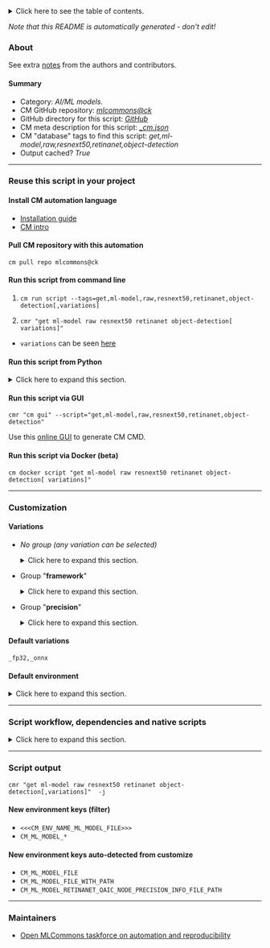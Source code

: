 <details>
<summary>Click here to see the table of contents.</summary>

* [About](#about)
* [Summary](#summary)
* [Reuse this script in your project](#reuse-this-script-in-your-project)
  * [ Install CM automation language](#install-cm-automation-language)
  * [ Check CM script flags](#check-cm-script-flags)
  * [ Run this script from command line](#run-this-script-from-command-line)
  * [ Run this script from Python](#run-this-script-from-python)
  * [ Run this script via GUI](#run-this-script-via-gui)
  * [ Run this script via Docker (beta)](#run-this-script-via-docker-(beta))
* [Customization](#customization)
  * [ Variations](#variations)
  * [ Default environment](#default-environment)
* [Script workflow, dependencies and native scripts](#script-workflow-dependencies-and-native-scripts)
* [Script output](#script-output)
* [New environment keys (filter)](#new-environment-keys-(filter))
* [New environment keys auto-detected from customize](#new-environment-keys-auto-detected-from-customize)
* [Maintainers](#maintainers)

</details>

*Note that this README is automatically generated - don't edit!*

### About


See extra [notes](README-extra.md) from the authors and contributors.

#### Summary

* Category: *AI/ML models.*
* CM GitHub repository: *[mlcommons@ck](https://github.com/mlcommons/ck/tree/master/cm-mlops)*
* GitHub directory for this script: *[GitHub](https://github.com/mlcommons/ck/tree/master/cm-mlops/script/get-ml-model-retinanet)*
* CM meta description for this script: *[_cm.json](_cm.json)*
* CM "database" tags to find this script: *get,ml-model,raw,resnext50,retinanet,object-detection*
* Output cached? *True*
___
### Reuse this script in your project

#### Install CM automation language

* [Installation guide](https://github.com/mlcommons/ck/blob/master/docs/installation.md)
* [CM intro](https://doi.org/10.5281/zenodo.8105339)

#### Pull CM repository with this automation

```cm pull repo mlcommons@ck```


#### Run this script from command line

1. `cm run script --tags=get,ml-model,raw,resnext50,retinanet,object-detection[,variations] `

2. `cmr "get ml-model raw resnext50 retinanet object-detection[ variations]" `

* `variations` can be seen [here](#variations)

#### Run this script from Python

<details>
<summary>Click here to expand this section.</summary>

```python

import cmind

r = cmind.access({'action':'run'
                  'automation':'script',
                  'tags':'get,ml-model,raw,resnext50,retinanet,object-detection'
                  'out':'con',
                  ...
                  (other input keys for this script)
                  ...
                 })

if r['return']>0:
    print (r['error'])

```

</details>


#### Run this script via GUI

```cmr "cm gui" --script="get,ml-model,raw,resnext50,retinanet,object-detection"```

Use this [online GUI](https://cKnowledge.org/cm-gui/?tags=get,ml-model,raw,resnext50,retinanet,object-detection) to generate CM CMD.

#### Run this script via Docker (beta)

`cm docker script "get ml-model raw resnext50 retinanet object-detection[ variations]" `

___
### Customization


#### Variations

  * *No group (any variation can be selected)*
    <details>
    <summary>Click here to expand this section.</summary>

    * `_no-nms`
      - Environment variables:
        - *CM_TMP_ML_MODEL_RETINANET_NO_NMS*: `yes`
        - *CM_ML_MODEL_RETINANET_NO_NMS*: `yes`
        - *CM_QAIC_PRINT_NODE_PRECISION_INFO*: `yes`
      - Workflow:
    * `_onnx,fp32`
      - Environment variables:
        - *CM_PACKAGE_URL*: `https://zenodo.org/record/6617879/files/resnext50_32x4d_fpn.onnx`
        - *CM_ML_MODEL_ACCURACY*: `0.3757`
      - Workflow:
    * `_onnx,no-nms`
      - Workflow:
        1. ***Read "deps" on other CM scripts***
           * get,python3
             * CM names: `--adr.['python, python3']...`
             - CM script: [get-python3](https://github.com/mlcommons/ck/tree/master/cm-mlops/script/get-python3)
           * get,generic-python-lib,_package.onnx
             - CM script: [get-generic-python-lib](https://github.com/mlcommons/ck/tree/master/cm-mlops/script/get-generic-python-lib)
           * get,generic-python-lib,_package.onnxsim
             - CM script: [get-generic-python-lib](https://github.com/mlcommons/ck/tree/master/cm-mlops/script/get-generic-python-lib)
           * download,file,_url.https://raw.githubusercontent.com/arjunsuresh/ck-qaic/main/package/model-onnx-mlperf-retinanet-no-nms/remove-nms-and-extract-priors.patch
             - CM script: [download-file](https://github.com/mlcommons/ck/tree/master/cm-mlops/script/download-file)
           * get,git,repo,_repo.https://github.com/mlcommons/training.git,_patch
             * CM names: `--adr.['mlperf-training-src']...`
             - CM script: [get-git-repo](https://github.com/mlcommons/ck/tree/master/cm-mlops/script/get-git-repo)
           * get,ml-model,retinanet,_pytorch,_fp32,_weights
             * CM names: `--adr.['pytorch-weights']...`
             - CM script: [get-ml-model-retinanet](https://github.com/mlcommons/ck/tree/master/cm-mlops/script/get-ml-model-retinanet)
    * `_pytorch,fp32`
      - Environment variables:
        - *CM_PACKAGE_URL*: `https://zenodo.org/record/6617981/files/resnext50_32x4d_fpn.pth`
        - *CM_ML_MODEL_ACCURACY*: `0.3755`
      - Workflow:
    * `_pytorch,fp32,weights`
      - Environment variables:
        - *CM_PACKAGE_URL*: `https://zenodo.org/record/6605272/files/retinanet_model_10.zip?download=1`
        - *CM_UNZIP*: `yes`
        - *CM_ML_MODEL_FILE*: `retinanet_model_10.pth`
        - *CM_ML_MODEL_ACCURACY*: `0.3755`
      - Workflow:
    * `_weights`
      - Environment variables:
        - *CM_MODEL_WEIGHTS_FILE*: `yes`
      - Workflow:

    </details>


  * Group "**framework**"
    <details>
    <summary>Click here to expand this section.</summary>

    * **`_onnx`** (default)
      - Environment variables:
        - *CM_ML_MODEL_DATA_LAYOUT*: `NCHW`
        - *CM_ML_MODEL_FRAMEWORK*: `onnx`
      - Workflow:
    * `_pytorch`
      - Environment variables:
        - *CM_ML_MODEL_DATA_LAYOUT*: `NCHW`
        - *CM_ML_MODEL_FRAMEWORK*: `pytorch`
      - Workflow:

    </details>


  * Group "**precision**"
    <details>
    <summary>Click here to expand this section.</summary>

    * **`_fp32`** (default)
      - Environment variables:
        - *CM_ML_MODEL_INPUT_DATA_TYPES*: `fp32`
        - *CM_ML_MODEL_PRECISION*: `fp32`
        - *CM_ML_MODEL_WEIGHT_DATA_TYPES*: `fp32`
      - Workflow:

    </details>


#### Default variations

`_fp32,_onnx`
#### Default environment

<details>
<summary>Click here to expand this section.</summary>

These keys can be updated via `--env.KEY=VALUE` or `env` dictionary in `@input.json` or using script flags.


</details>

___
### Script workflow, dependencies and native scripts

<details>
<summary>Click here to expand this section.</summary>

  1. Read "deps" on other CM scripts from [meta](https://github.com/mlcommons/ck/tree/master/cm-mlops/script/get-ml-model-retinanet/_cm.json)
  1. ***Run "preprocess" function from [customize.py](https://github.com/mlcommons/ck/tree/master/cm-mlops/script/get-ml-model-retinanet/customize.py)***
  1. ***Read "prehook_deps" on other CM scripts from [meta](https://github.com/mlcommons/ck/tree/master/cm-mlops/script/get-ml-model-retinanet/_cm.json)***
     * download-and-extract
       * `if (CM_TMP_ML_MODEL_RETINANET_NO_NMS  != yes)`
       * CM names: `--adr.['dae']...`
       - CM script: [download-and-extract](https://github.com/mlcommons/ck/tree/master/cm-mlops/script/download-and-extract)
  1. ***Run native script if exists***
     * [run-no-nms.sh](https://github.com/mlcommons/ck/tree/master/cm-mlops/script/get-ml-model-retinanet/run-no-nms.sh)
  1. Read "posthook_deps" on other CM scripts from [meta](https://github.com/mlcommons/ck/tree/master/cm-mlops/script/get-ml-model-retinanet/_cm.json)
  1. ***Run "postrocess" function from [customize.py](https://github.com/mlcommons/ck/tree/master/cm-mlops/script/get-ml-model-retinanet/customize.py)***
  1. Read "post_deps" on other CM scripts from [meta](https://github.com/mlcommons/ck/tree/master/cm-mlops/script/get-ml-model-retinanet/_cm.json)
</details>

___
### Script output
`cmr "get ml-model raw resnext50 retinanet object-detection[,variations]"  -j`
#### New environment keys (filter)

* `<<<CM_ENV_NAME_ML_MODEL_FILE>>>`
* `CM_ML_MODEL_*`
#### New environment keys auto-detected from customize

* `CM_ML_MODEL_FILE`
* `CM_ML_MODEL_FILE_WITH_PATH`
* `CM_ML_MODEL_RETINANET_QAIC_NODE_PRECISION_INFO_FILE_PATH`
___
### Maintainers

* [Open MLCommons taskforce on automation and reproducibility](https://github.com/mlcommons/ck/blob/master/docs/taskforce.md)